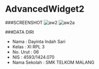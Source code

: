 # AdvancedWidget2

###SCREENSHOT
![aw2](https://cloud.githubusercontent.com/assets/22117431/18816576/dd91ad42-8376-11e6-864d-6825ad8baf5b.PNG)
![aw2a](https://cloud.githubusercontent.com/assets/22117431/18816584/e681d90e-8376-11e6-8e20-31e01ddfb74d.PNG)

###DATA DIRI
- Nama          : Dayinta Indah Sari
- Kelas         : XI RPL 3
- No. Urut      : 06
- NIS           : 4593/1424.070
- Nama Sekolah  : SMK TELKOM MALANG
